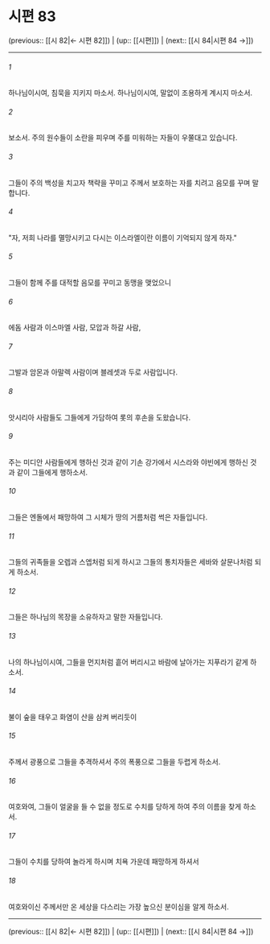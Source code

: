 # 시편 83

(previous:: [[시 82|← 시편 82]]) | (up:: [[시편]]) | (next:: [[시 84|시편 84 →]])

***




###### 1 

하나님이시여, 침묵을 지키지 마소서. 하나님이시여, 말없이 조용하게 계시지 마소서. 



###### 2 

보소서. 주의 원수들이 소란을 피우며 주를 미워하는 자들이 우쭐대고 있습니다. 



###### 3 

그들이 주의 백성을 치고자 책략을 꾸미고 주께서 보호하는 자를 치려고 음모를 꾸며 말합니다. 



###### 4 

"자, 저희 나라를 멸망시키고 다시는 이스라엘이란 이름이 기억되지 않게 하자." 



###### 5 

그들이 함께 주를 대적할 음모를 꾸미고 동맹을 맺었으니 



###### 6 

에돔 사람과 이스마엘 사람, 모압과 하갈 사람, 



###### 7 

그발과 암몬과 아말렉 사람이며 블레셋과 두로 사람입니다. 



###### 8 

앗시리아 사람들도 그들에게 가담하여 롯의 후손을 도왔습니다. 



###### 9 

주는 미디안 사람들에게 행하신 것과 같이 기손 강가에서 시스라와 야빈에게 행하신 것과 같이 그들에게 행하소서. 



###### 10 

그들은 엔돌에서 패망하여 그 시체가 땅의 거름처럼 썩은 자들입니다. 



###### 11 

그들의 귀족들을 오렙과 스엡처럼 되게 하시고 그들의 통치자들은 세바와 살문나처럼 되게 하소서. 



###### 12 

그들은 하나님의 목장을 소유하자고 말한 자들입니다. 



###### 13 

나의 하나님이시여, 그들을 먼지처럼 흩어 버리시고 바람에 날아가는 지푸라기 같게 하소서. 



###### 14 

불이 숲을 태우고 화염이 산을 삼켜 버리듯이 



###### 15 

주께서 광풍으로 그들을 추격하셔서 주의 폭풍으로 그들을 두렵게 하소서. 



###### 16 

여호와여, 그들이 얼굴을 들 수 없을 정도로 수치를 당하게 하여 주의 이름을 찾게 하소서. 



###### 17 

그들이 수치를 당하여 놀라게 하시며 치욕 가운데 패망하게 하셔서 



###### 18 

여호와이신 주께서만 온 세상을 다스리는 가장 높으신 분이심을 알게 하소서.

***

(previous:: [[시 82|← 시편 82]]) | (up:: [[시편]]) | (next:: [[시 84|시편 84 →]])
